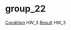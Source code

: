 # group_22
[Condition](https://drive.google.com/file/d/1wkrj7P1qO0hZ2vN9H9igGXT8RAgBhE4h/view?usp=sharing)
HW_3
[Result](https://drive.google.com/file/d/1Q5_c51EGnMIBsuj8ViwmuPkZi-gxSA4c/view?usp=sharing)
HW_3
